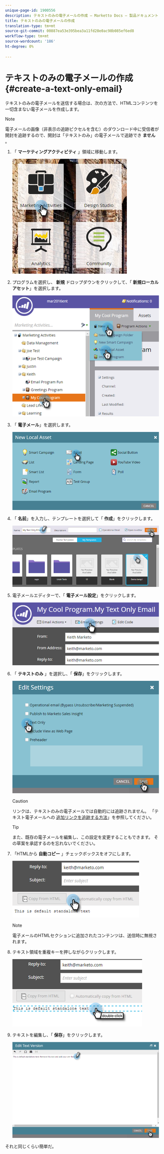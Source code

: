 ```yaml
---
unique-page-id: 1900556
description: テキストのみの電子メールの作成 — Marketto Docs — 製品ドキュメント
title: テキストのみの電子メールの作成
translation-type: tm+mt
source-git-commit: 00887ea53e395bea3a11fd28e0ac98b085ef6ed8
workflow-type: tm+mt
source-wordcount: '186'
ht-degree: 0%

---
```



# テキストのみの電子メールの作成 {#create-a-text-only-email}

テキストのみの電子メールを送信する場合は、次の方法で、HTMLコンテンツを一切含まない電子メールを作成します。

>[!NOTE]
>
>電子メールの画像（非表示の追跡ピクセルを含む）のダウンロード中に受信者が開封を追跡するので、開封は「テキストのみ」の電子メールで追跡でき **ません** 。

1. 「 **マーケティングアクティビティ** 」領域に移動します。

   ![](assets/one-1.png)

1. プログラムを選択し、 **新規** ドロップダウンをクリックして、「 **新規ローカルアセット**」を選択します。

   ![](assets/two-1.png)

1. 「 **電子メール**」を選択します。

   ![](assets/three-1.png)

1. 「 **名前**」を入力し、テンプレートを選択して「 **作成**」をクリックします。

   ![](assets/four-1.png)

1. 電子メールエディターで、「 **電子メール設定**」をクリックします。

   ![](assets/five.png)

1. 「 **テキストのみ** 」を選択し、「 **保存**」をクリックします。

   ![](assets/six.png)

   >[!CAUTION]
   >
   >リンクは、テキストのみの電子メールでは自動的には追跡されません。 「テキスト電子メールへの [追加リンクを追跡する方法](../../../../product-docs/email-marketing/general/functions-in-the-editor/add-tracked-links-to-a-text-email.md)」を参照してください。

   >[!TIP]
   >
   >また、既存の電子メールを編集し、この設定を変更することもできます。 その草案を承認するのを忘れないでください。

1. 「HTMLから **自動コピー** 」チェックボックスをオフにします。

   ![](assets/seven.png)

   >[!NOTE]
   >
   >電子メールのHTMLセクションに追加されたコンテンツは、送信時に無視されます。

1. テキスト領域を重複キーを押しながらクリックします。

   ![](assets/eight.png)

1. テキストを編集し、「 **保存**」をクリックします。

   ![](assets/nine.png)

それと同じくらい簡単だ。
